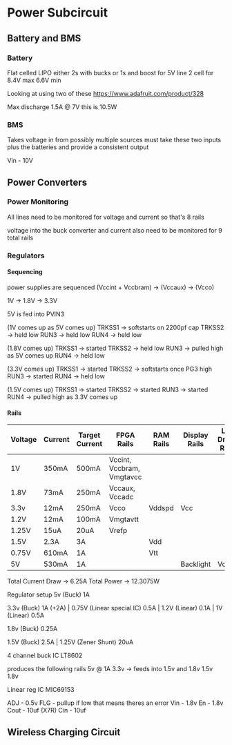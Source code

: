 # Power Subcircuit

## Battery and BMS
### Battery

Flat celled LIPO either 2s with bucks or 1s and boost for 5V line
2 cell for 8.4V max 6.6V min

Looking at using two of these
https://www.adafruit.com/product/328

Max discharge 1.5A @ 7V this is 10.5W

### BMS

Takes voltage in from possibly multiple sources must take these two inputs
plus the batteries and provide a consistent output

Vin - 10V 


## Power Converters
### Power Monitoring
All lines need to be monitored for voltage and current so that's 8 rails

voltage into the buck converter and current also need to be monitored for 9 total rails



### Regulators
#### Sequencing
power supplies are sequenced (Vccint + Vccbram) -> (Vccaux) -> (Vcco)

1V -> 1.8V -> 3.3V

5V is fed into PVIN3

(1V comes up as 5V comes up)
TRKSS1 -> softstarts on 2200pf cap
TRKSS2 -> held low
RUN3 -> held low
RUN4 -> held low

(1.8V comes up)
TRKSS1 -> started
TRKSS2 -> held low
RUN3 -> pulled high as 5V comes up
RUN4 -> held low

(3.3V comes up)
TRKSS1 -> started
TRKSS2 -> softstarts once PG3 high 
RUN3 -> started
RUN4 -> held low

(1.5V comes up)
TRKSS1 -> started
TRKSS2 -> started
RUN3 -> started
RUN4 -> pulled high as 3.3V comes up


#### Rails

| Voltage | Current | Target Current | FPGA Rails                | RAM Rails | Display Rails | LED Driver Rails | notes |
| ------- | ------- | -------------- | ------------------------- | --------- | ------------- | ---------------- | ----- |
| 1V      | 350mA   | 500mA          | Vccint, Vccbram, Vmgtavcc |           |               |                  | 3%    |
| 1.8V    | 73mA    | 250mA          | Vccaux, Vccadc            |           |               |                  | 5%    |
| 3.3v    | 12mA    | 250mA          | Vcco                      | Vddspd    | Vcc           |                  | 5%    |
| 1.2V    | 12mA    | 100mA          | Vmgtavtt                  |           |               |                  | 2.5%  |
| 1.25V   | 15uA    | 20uA           | Vrefp                     |           |               |                  | 4%    |
| 1.5V    | 2.3A    | 3A             |                           | Vdd       |               |                  | 5%    |
| 0.75V   | 610mA   | 1A             |                           | Vtt       |               |                  | 2%    |
| 5V      | 530mA   | 1A             |                           |           | Backlight     | Vcc              | 5%    |


Total Current Draw -> 6.25A
Total Power -> 12.3075W

Regulator setup
5v (Buck) 1A

3.3v (Buck) 1A (+2A)
| 0.75V (Linear special IC) 0.5A
| 1.2V (Linear) 0.1A
| 1V (Linear) 0.5A

1.8v (Buck) 0.25A

1.5V (Buck) 2.5A
| 1.25V (Zener Shunt) 20uA

4 channel buck IC 
LT8602

produces the following rails
5v @ 1A
3.3v -> feeds into 1.5v and 1.8v
1.5v 
1.8v

Linear reg IC
MIC69153

ADJ - 0.5v
FLG - pullup if low that means theres an error
Vin - 1.8v
En - 1.8v
Cout - 10uf (X7R)
Cin - 10uf


## Wireless Charging Circuit
